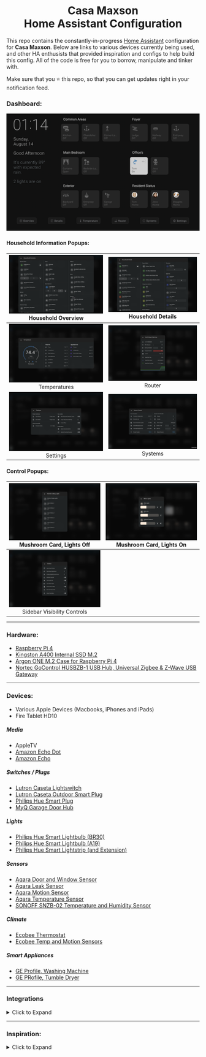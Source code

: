 
<h1 align="center">Casa Maxson
  <br>Home Assistant Configuration
</h1>

This repo contains the constantly-in-progress [Home Assistant](https://home-assistant.io/) configuration for **Casa Maxson**. Below are links to various devices currently being used, and other HA enthusists that provided inspiration and configs to help build this config. All of the code is free for you to borrow, manipulate and tinker with.

Make sure that you :star: this repo, so that you can get updates right in your notification feed.

### Dashboard:
![dashboard](https://raw.githubusercontent.com/thomasmaxson/Home-Assistant-Configuration/main/config/www/images/dashboard/dashboard.png)


#### Household Information Popups:
| [![overview](https://raw.githubusercontent.com/thomasmaxson/Home-Assistant-Configuration/main/config/www/images/dashboard/popup-details-household-overview.png)](https://raw.githubusercontent.com/thomasmaxson/Home-Assistant-Configuration/main/config/www/images/dashboard/popup-details-household-overview.png)<br>Household Overview | [![details](https://raw.githubusercontent.com/thomasmaxson/Home-Assistant-Configuration/main/config/www/images/dashboard/popup-details-household-details.png)](https://raw.githubusercontent.com/thomasmaxson/Home-Assistant-Configuration/main/config/www/images/dashboard/popup-details-household-details.png)<br>Household Details |
|:---:|:---:|
| [![temperature](https://raw.githubusercontent.com/thomasmaxson/Home-Assistant-Configuration/main/config/www/images/dashboard/popup-details-temperature.png)](https://raw.githubusercontent.com/thomasmaxson/Home-Assistant-Configuration/main/config/www/images/dashboard/popup-details-temperature.png)<br>Temperatures | [![router](https://raw.githubusercontent.com/thomasmaxson/Home-Assistant-Configuration/main/config/www/images/dashboard/popup-details-router.png)](https://raw.githubusercontent.com/thomasmaxson/Home-Assistant-Configuration/main/config/www/images/dashboard/popup-details-router.png)<br>Router |
| [![settings](https://raw.githubusercontent.com/thomasmaxson/Home-Assistant-Configuration/main/config/www/images/dashboard/popup-details-settings.png)](https://raw.githubusercontent.com/thomasmaxson/Home-Assistant-Configuration/main/config/www/images/dashboard/popup-details-settings.png)<br>Settings | [![systems](https://raw.githubusercontent.com/thomasmaxson/Home-Assistant-Configuration/main/config/www/images/dashboard/popup-details-systems.png)](https://raw.githubusercontent.com/thomasmaxson/Home-Assistant-Configuration/main/config/www/images/dashboard/popup-details-systems.png)<br>Systems |


#### Control Popups:
| [![lightoff](https://raw.githubusercontent.com/thomasmaxson/Home-Assistant-Configuration/main/config/www/images/dashboard/popup-lights-off.png)](https://raw.githubusercontent.com/thomasmaxson/Home-Assistant-Configuration/main/config/www/images/dashboard/popup-lights-off.png)<br>Mushroom Card, Lights Off | [![lightson](https://raw.githubusercontent.com/thomasmaxson/Home-Assistant-Configuration/main/config/www/images/dashboard/popup-lights-on.png)](https://raw.githubusercontent.com/thomasmaxson/Home-Assistant-Configuration/main/config/www/images/dashboard/popup-lights-on.png)<br>Mushroom Card, Lights On |
|:---:|:---:|
| [![sidebar](https://raw.githubusercontent.com/thomasmaxson/Home-Assistant-Configuration/main/config/www/images/dashboard/popup-sidebar-customizer.png)](https://raw.githubusercontent.com/thomasmaxson/Home-Assistant-Configuration/main/config/www/images/dashboard/popup-sidebar-customizer.png)<br>Sidebar Visibility Controls |

<hr>

### Hardware:
* [Raspberry Pi 4](https://www.amazon.com/dp/B0897XZDF2/)
* [Kingston A400 Internal SSD M.2](https://www.amazon.com/dp/B07P22RK1G/)
* [Argon ONE M.2 Case for Raspberry Pi 4](https://www.amazon.com/dp/B08MJ3CSW7/)
* [Nortec GoControl HUSBZB-1 USB Hub, Universal Zigbee & Z-Wave USB Gateway](https://www.amazon.com/dp/B01GJ826F8/)

<hr>

### Devices:
* Various Apple Devices (Macbooks, iPhones and iPads)
* Fire Tablet HD10

##### Media
* AppleTV
* [Amazon Echo Dot](https://www.amazon.com/gp/product/B07FZ8S74R/)
* [Amazon Echo](https://www.amazon.com/gp/product/B084J4KNDS/)

##### Switches / Plugs
* [Lutron Caseta Lightswitch](https://www.amazon.com/gp/product/B07SJJBTYY/)
* [Lutron Caseta Outdoor Smart Plug](https://www.amazon.com/gp/product/B08YPFFM58/)
* [Philips Hue Smart Plug](https://www.amazon.com/gp/product/B07XD578LD/)
* [MyQ Garage Door Hub](https://www.amazon.com/gp/product/B075RQVSY7/)

##### Lights
* [Philips Hue Smart Lightbulb (BR30)](https://www.amazon.com/gp/product/B07QZHMM57/)
* [Philips Hue Smart Lightbulb (A19)](https://www.amazon.com/gp/product/B01M9AU8MB/)
* [Philips Hue Smart Lightstrip (and Extension)](https://www.amazon.com/gp/product/B08CKJWSFS/)

##### Sensors
* [Aqara Door and Window Sensor](https://www.amazon.com/gp/product/B07D37VDM3/)
* [Aqara Leak Sensor](https://www.amazon.com/gp/product/B07D39MSZS/)
* [Aqara Motion Sensor](https://www.amazon.com/gp/product/B07D1CRRVF/)
* [Aqara Temperature Sensor](https://www.amazon.com/gp/product/B07D37FKGY/)
* [SONOFF SNZB-02 Temperature and Humidity Sensor](https://www.amazon.com/gp/product/B08BCJNDYQ/)

##### Climate
* [Ecobee Thermostat](https://www.amazon.com/gp/product/B07NQT85FC/)
* [Ecobee Temp and Motion Sensors](https://www.amazon.com/gp/product/B07NQVWRR3/)

##### Smart Appliances
* [GE Profile, Washing Machine](https://www.geappliances.com/appliance/GE-Profile-4-9-cu-ft-Capacity-Washer-with-Smarter-Wash-Technology-and-FlexDispense-PTW605BSRWS)
* [GE PRofile, Tumble Dryer](https://www.geappliances.com/appliance/GE-Profile-7-4-cu-ft-Capacity-aluminized-alloy-drum-Electric-Dryer-with-Sanitize-Cycle-and-Sensor-Dry-PTD60EBSRWS)

<hr>

### Integrations

<details>
<summary>Click to Expand</summary>

* Node RED
* [Mushroom Cards](https://github.com/piitaya/lovelace-mushroom)
* [Alexa Media Player](https://github.com/custom-components/alexa_media_player/wiki)
* [Apple TV](https://www.home-assistant.io/integrations/apple_tv)
* [August](https://www.home-assistant.io/integrations/august)
* [Browser Mod](https://github.com/thomasloven/hass-browser_mod/blob/master/README.md)
* [Ecobee](https://www.home-assistant.io/integrations/ecobee)
* [Fully Kiosk](https://github.com/cgarwood/homeassistant-fullykiosk)
* [HACS](https://hacs.xyz/docs/configuration/start)
* [Philips Hue](https://www.home-assistant.io/integrations/hue)
* [Home Assistant iOS](https://www.home-assistant.io/integrations/ios)
* [Lutron Caséta](https://www.home-assistant.io/integrations/lutron_caseta)
* [MyQ](https://www.home-assistant.io/integrations/myq)
* [Rachio](https://www.home-assistant.io/integrations/rachio)
* [Ring](https://www.home-assistant.io/integrations/ring)
* [Zigbee Home Automation](https://www.home-assistant.io/integrations/zha)  

</details>

<hr>

### Inspiration:

<details>
<summary>Click to Expand</summary>

Below are a few of my most used resources. If you like what you see here, please check them out as well!

* [Matt8707 (Mattias Persson)](https://github.com/matt8707/hass-config)
* [Slacker Labs (Jeffery Stone)](https://github.com/thejeffreystone/home-assistant-configuration/)

</details>
